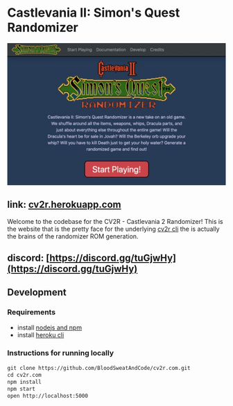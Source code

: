 # Castlevania II: Simon's Quest Randomizer

![](cv2r.jpg)

## link: [cv2r.herokuapp.com](https://cv2r.herokuapp.com/)

Welcome to the codebase for the CV2R - Castlevania 2 Randomizer! This is the website that is the pretty face for the underlying [cv2r cli](https://github.com/BloodSweatAndCode/cv2r) the is actually the brains of the randomizer ROM generation.

## discord: [https://discord.gg/tuGjwHy](https://discord.gg/tuGjwHy)

## Development

### Requirements

* install [nodejs and npm](https://nodejs.org/en/)
* install [heroku cli](https://devcenter.heroku.com/articles/heroku-cli)

### Instructions for running locally

```
git clone https://github.com/BloodSweatAndCode/cv2r.com.git
cd cv2r.com
npm install
npm start
open http://localhost:5000
```
